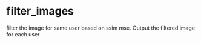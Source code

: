 # filter_images
filter the image for same user based on ssim mse.
Output the filtered image for each user
